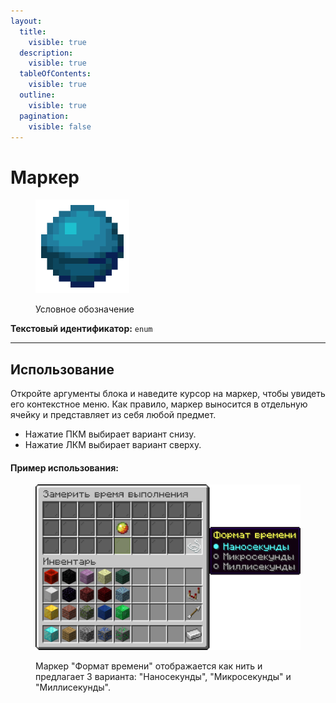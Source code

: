```yaml
---
layout:
  title:
    visible: true
  description:
    visible: true
  tableOfContents:
    visible: true
  outline:
    visible: true
  pagination:
    visible: false
---
```


# Маркер

<figure><img src="../../../.gitbook/assets/heart_of_the_sea.png" alt="" width="150"><figcaption><p>Условное обозначение</p></figcaption></figure>

**Текстовый идентификатор:** `enum`

***

## Использование

Откройте аргументы блока и наведите курсор на маркер, чтобы увидеть его контекстное меню. Как правило, маркер выносится в отдельную ячейку и представляет из себя любой предмет.

* Нажатие ПКМ выбирает вариант снизу.
* Нажатие ЛКМ выбирает вариант сверху.

#### Пример использования:

<figure><img src="../../../.gitbook/assets/preview_enum.png" alt="" width="563"><figcaption><p>Маркер "Формат времени" отображается как нить и предлагает 3 варианта: "Наносекунды", "Микросекунды" и "Миллисекунды".</p></figcaption></figure>
